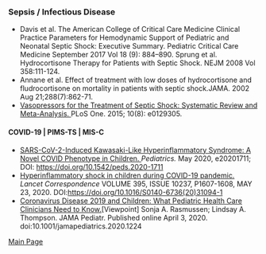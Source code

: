 ### Sepsis / Infectious Disease
- Davis et al. The American College of Critical Care Medicine Clinical Practice Parameters for Hemodynamic Support of Pediatric and Neonatal Septic Shock: Executive Summary. Pediatric Critical Care Medicine September 2017 Vol 18 (9): 884–890.
Sprung et al. Hydrocortisone Therapy for Patients with Septic Shock. NEJM 2008 Vol 358:111-124.
- Annane et al. Effect of treatment with low doses of hydrocortisone and fludrocortisone on mortality in patients with septic shock.JAMA. 2002 Aug 21;288(7):862-71.
- <a href = "https://www.ncbi.nlm.nih.gov/pmc/articles/PMC4523170/"> Vasopressors for the Treatment of Septic Shock: Systematic Review and Meta-Analysis. </a>PLoS One. 2015; 10(8): e0129305. 

#### COVID-19 | PIMS-TS | MIS-C

- <a href="https://pediatrics.aappublications.org/content/early/2020/05/19/peds.2020-1711?cct=2287">SARS-CoV-2-Induced Kawasaki-Like Hyperinflammatory Syndrome: A Novel COVID Phenotype in Children. </a><i>Pediatrics.</i> May 2020, e20201711; DOI: https://doi.org/10.1542/peds.2020-1711
- <a href = "https://www.thelancet.com/journals/lancet/article/PIIS0140-6736(20)31094-1/fulltext">Hyperinflammatory shock in children during COVID-19 pandemic. </a><i> Lancet Correspondence</i> VOLUME 395, ISSUE 10237, P1607-1608, MAY 23, 2020. DOI:https://doi.org/10.1016/S0140-6736(20)31094-1
- <a href = "https://jamanetwork.com/journals/jamapediatrics/fullarticle/2764248"> Coronavirus Disease 2019 and Children: What Pediatric Health Care Clinicians Need to Know.</a>[Viewpoint] Sonja A. Rasmussen; Lindsay A. Thompson. JAMA Pediatr. Published online April 3, 2020. doi:10.1001/jamapediatrics.2020.1224


<a href = "https://tracielin.github.io/PICU_Resources/index"> Main Page </a>
